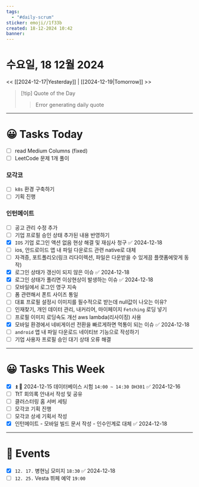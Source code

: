 ```yaml
---
tags:
  - "#daily-scrum"
sticker: emoji//1f33b
created: 18-12-2024 10:42
banner:
---
```

# 수요일, 18 12월 2024
<< [[2024-12-17|Yesterday]] | [[2024-12-19|Tomorrow]] >>

> [!tip] Quote of the Day  
> > Error generating daily quote

---

#  😀 Tasks Today
- [ ] read Medium Columns (fixed)
- [ ] LeetCode 문제 1개 풀이

### 모각코
- [ ] `k8s` 환경 구축하기
- [ ] 기획 진행
### 인턴메이트
- [ ] 공고 관리 수정 추가
- [ ] 기업 프로필 승인 상태 추가된 내용 반영하기
- [x] `IOS` 기업 로그인 액션 없음 현상 해결 및 재심사 청구 ✅ 2024-12-18
- [ ] ios, 안드로이드 앱 내 파일 다운로드 관련 native로 대체
- [ ] 자격증, 포트폴리오(링크 리다이렉션, 파일은 다운받을 수 있게끔 플랫폼에맞게 동작)
- [x] 로그인 상태가 갱신이 되지 않은 이슈 ✅ 2024-12-18
- [x] 로그인 상태가 풀리면 이상현상이 발생하는 이슈 ✅ 2024-12-18
- [ ] 모바일에서 로그인 영구 지속
- [ ] 폼 관련해서 폰트 사이즈 통일
- [ ] 대표 프로필 설정시 이미지를 필수적으로 받는데 null값이 나오는 이유?
- [ ] 인재찾기, 개인 데이터 관리, 내커리어, 마이페이지 `Fetching` 로딩 넣기
- [ ] 프로필 이미지 로딩속도 개선 aws lambda(리사이징) 사용
- [x] 모바일 환경에서 네비게이션 전환을 빠르게하면 먹통이 되는 이슈 ✅ 2024-12-18
- [ ] `android` 앱 내 파일 다운로드 네이티브 기능으로 작성하기
- [ ] 기업 사용자 프로필 승인 대기 상태 오류 해결
---
#  😀 Tasks This Week
- [x] ⏫  🛫 2024-12-15 데이터베이스 시험 `14:00 ~ 14:30 DH301` ✅ 2024-12-16
- [ ] TtT 회의록 안내서 작성 및 공유
- [ ] 클러스터링 홈 서버 세팅
- [ ] 모각코 기획 진행
- [ ] 모각코 상세 기획서 작성
- [x] 인턴메이트 - 모바일 빌드 문서 작성 - 인수인계로 대체 ✅ 2024-12-18
---
# 🥳 Events 
- [x] `12. 17.` 병현님 모미지 `18:30` ✅ 2024-12-18
- [ ] `12. 25.`  Vesta 뷔페 예약 `19:00` 
